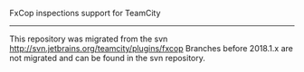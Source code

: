 FxCop inspections support for TeamCity

---
This repository was migrated from the svn http://svn.jetbrains.org/teamcity/plugins/fxcop
Branches before 2018.1.x are not migrated and can be found in the svn repository.
